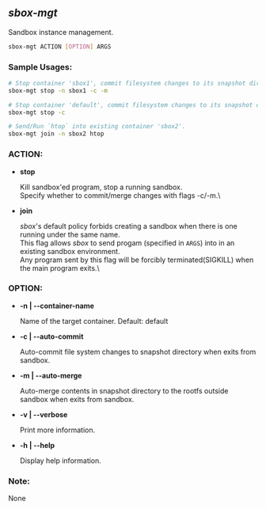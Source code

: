 ## *sbox-mgt*

Sandbox instance management.

```bash
sbox-mgt ACTION [OPTION] ARGS
```

### Sample Usages:

```bash
# Stop container 'sbox1', commit filesystem changes to its snapshot directory, merge snapshot to current rootfs.
sbox-mgt stop -n sbox1 -c -m

# Stop container 'default', commit filesystem changes to its snapshot directory.
sbox-mgt stop -c

# Send/Run `htop` into existing container 'sbox2'.
sbox-mgt join -n sbox2 htop
```

### ACTION:

* **stop**

    Kill sandbox'ed program, stop a running sandbox.\
    Specify whether to commit/merge changes with flags -c/-m.\
    
* **join**

    *sbox*'s default policy forbids creating a sandbox when there is one running under the same name.\
    This flag allows *sbox* to send progam (specified in `ARGS`) into in an existing sandbox environment.\
    Any program sent by this flag will be forcibly terminated(SIGKILL) when the main program exits.\

### OPTION:

* **-n | --container-name**

    Name of the target container.
    Default: default

* **-c | --auto-commit**

    Auto-commit file system changes to snapshot directory when exits from sandbox.
    
* **-m | --auto-merge**

    Auto-merge contents in snapshot directory to the rootfs outside sandbox when exits from sandbox.

* **-v | --verbose**

    Print more information.
    
* **-h | --help**

    Display help information.


### Note:

None

